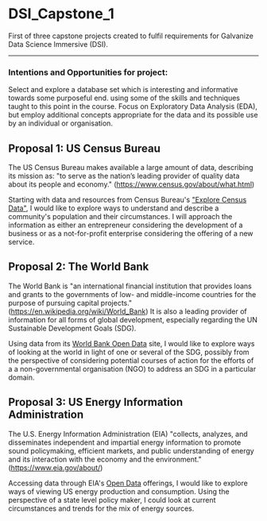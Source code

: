 # DSI_Capstone_1
First of three capstone projects created to fulfil requirements for Galvanize Data Science Immersive (DSI).

---
### Intentions and Opportunities for project:
Select and explore a database set which is interesting and informative towards some purposeful end. using some of the skills and techniques taught to this point in the course. Focus on Exploratory Data Analysis (EDA), but employ additional concepts appropriate for the data and its possible use by an individual or organisation.

## Proposal 1: US Census Bureau
The US Census Bureau makes available a large amount of data, describing its mission as: "to serve as the nation’s leading provider of quality data about its people and economy." (https://www.census.gov/about/what.html)

Starting with data and resources from Census Bureau's ["Explore Census Data"](https://data.census.gov/), I would like to explore ways to understand and describe a community's population and their circumstances. I will approach the information as either an entrepreneur considering the development of a business or as a not-for-profit enterprise considering the offering of a new service.

## Proposal 2: The World Bank
The World Bank is "an international financial institution that provides loans and grants to the governments of low- and middle-income countries for the purpose of pursuing capital projects." (https://en.wikipedia.org/wiki/World_Bank) It is also a leading provider of information for all forms of global development, especially regarding the UN Sustainable Development Goals (SDG).

Using data from its [World Bank Open Data](https://data.worldbank.org/) site, I would like to explore ways of looking at the world in light of one or several of the SDG, possibly from the perspective of considering potential courses of action for the efforts of a a non-governmental organisation (NGO) to address an SDG in a particular domain.

## Proposal 3: US Energy Information Administration
The U.S. Energy Information Administration (EIA) "collects, analyzes, and disseminates independent and impartial energy information to promote sound policymaking, efficient markets, and public understanding of energy and its interaction with the economy and the environment." (https://www.eia.gov/about/)

Accessing data through EIA's [Open Data](https://www.eia.gov/opendata/) offerings, I would like to explore ways of viewing US energy production and consumption. Using the perspective of a state level policy maker, I could look at current circumstances and trends for the mix of energy sources.
